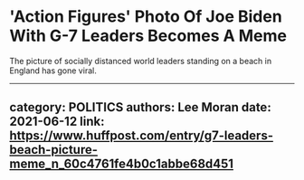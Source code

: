 # 'Action Figures' Photo Of Joe Biden With G-7 Leaders Becomes A Meme

The picture of socially distanced world leaders standing on a beach in England has gone viral.

---
category: POLITICS
authors: Lee Moran
date: 2021-06-12
link: https://www.huffpost.com/entry/g7-leaders-beach-picture-meme_n_60c4761fe4b0c1abbe68d451
---
